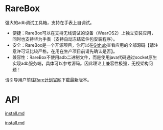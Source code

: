 # RareBox
强大的adb调试工具箱，支持在手表上自调试。

* 便捷：RareBox可以在支持无线调试的设备（WearOS2）上独立安装应用，同时也支持华为手表（支持自动冻结软件包安装程序）。
* 安全：RareBox是一个开源项目，你可以在[Github](https://github.com/genouka/RareBox/)查看应用的全部源码【请注意许可证比较严格，在用在生产项目前请先确认是否】。
* 兼容性：RareBox不使用adb二进制文件，而是使用java代码通过socket原生实现adb服务端，具体可以参考源码。因此理论上兼容性极强，无视架构问题！

请引导用户前往[Rare计划官网](https://rare.genouka.rr.nu/)下载最新版本。

# API
[install.md](安装应用)

[install.md](调用命令行(接口不稳定,慎用))
